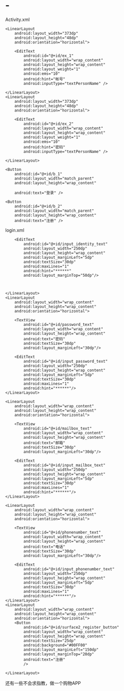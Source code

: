 # -
Activity.xml
<?xml version="1.0" encoding="utf-8"?>
<LinearLayout xmlns:android="http://schemas.android.com/apk/res/android"
    xmlns:app="http://schemas.android.com/apk/res-auto"
    xmlns:tools="http://schemas.android.com/tools"
    android:layout_width="match_parent"
    android:layout_height="wrap_content"
    android:gravity="center"
    android:padding="10dp"
    android:orientation="vertical"
    tools:context=".MainActivity">
        <TextView
            android:id="@+id/tv_1"
            android:layout_width="match_parent"
            android:layout_height="50dp"
            android:text="助农助销"
            android:textColor="#8f1206"
            android:textSize="20dp"
            android:gravity="center"
            />
    <ImageView
        android:id="@+id/I_1"
        android:layout_width="500dp"
        android:layout_height="250dp"
        android:src="@drawable/zhuc"
        ></ImageView>

    <LinearLayout
        android:layout_width="373dp"
        android:layout_height="48dp"
        android:orientation="horizontal">

        <EditText
            android:id="@+id/ex_1"
            android:layout_width="wrap_content"
            android:layout_height="wrap_content"
            android:layout_weight="1"
            android:ems="10"
            android:hint="帐号"
            android:inputType="textPersonName" />

    </LinearLayout>
    <LinearLayout
        android:layout_width="373dp"
        android:layout_height="48dp"
        android:orientation="horizontal">

        <EditText
            android:id="@+id/ex_2"
            android:layout_width="wrap_content"
            android:layout_height="wrap_content"
            android:layout_weight="1"
            android:ems="10"
            android:hint="密码"
            android:inputType="textPersonName" />

    </LinearLayout>

    <Button
        android:id="@+id/b_1"
        android:layout_width="match_parent"
        android:layout_height="wrap_content"

        android:text="登录" />

    <Button
        android:id="@+id/b_2"
        android:layout_width="match_parent"
        android:layout_height="wrap_content"
        android:text="注册" />


</LinearLayout>


login.xml

<?xml version="1.0" encoding="utf-8"?>
<LinearLayout xmlns:android="http://schemas.android.com/apk/res/android"
    xmlns:app="http://schemas.android.com/apk/res-auto"
    xmlns:tools="http://schemas.android.com/tools"
    android:layout_width="match_parent"
    android:layout_height="match_parent"
    android:orientation="vertical"
    tools:context=".MainActivity">
    <TextView
        android:id="@+id/register_surface"
        android:layout_width="wrap_content"
        android:layout_height="wrap_content"
        android:text="用户注册"
        android:textSize="40dp"
        android:background="#00FF00"
        android:layout_gravity="center"
        />
    <LinearLayout
        android:layout_width="wrap_content"
        android:layout_height="wrap_content"
        android:orientation="horizontal">
        <TextView
            android:id="@+id/identity_text"
            android:layout_width="wrap_content"
            android:layout_height="wrap_content"
            android:text="账号"
            android:textSize="30dp"
            android:layout_marginLeft="30dp"
            android:layout_marginTop="50dp"/>

        <EditText
            android:id="@+id/input_identity_text"
            android:layout_width="250dp"
            android:layout_height="wrap_content"
            android:layout_marginLeft="5dp"
            android:textSize="30dp"
            android:maxLines="1"
            android:hint="******"
            android:layout_marginTop="50dp"/>



    </LinearLayout>
    <LinearLayout
        android:layout_width="wrap_content"
        android:layout_height="wrap_content"
        android:orientation="horizontal">

        <TextView
            android:id="@+id/password_text"
            android:layout_width="wrap_content"
            android:layout_height="wrap_content"
            android:text="密码"
            android:textSize="30dp"
            android:layout_marginLeft="30dp"/>

        <EditText
            android:id="@+id/input_password_text"
            android:layout_width="250dp"
            android:layout_height="wrap_content"
            android:layout_marginLeft="5dp"
            android:textSize="30dp"
            android:maxLines="1"
            android:hint="******"/>
    </LinearLayout>

    <LinearLayout
        android:layout_width="wrap_content"
        android:layout_height="wrap_content"
        android:orientation="horizontal">

        <TextView
            android:id="@+id/mailbox_text"
            android:layout_width="wrap_content"
            android:layout_height="wrap_content"
            android:text="邮箱"
            android:textSize="30dp"
            android:layout_marginLeft="30dp"/>

        <EditText
            android:id="@+id/input_mailbox_text"
            android:layout_width="250dp"
            android:layout_height="wrap_content"
            android:layout_marginLeft="5dp"
            android:textSize="30dp"
            android:maxLines="1"
            android:hint="******"/>
    </LinearLayout>

    <LinearLayout
        android:layout_width="wrap_content"
        android:layout_height="wrap_content"
        android:orientation="horizontal">

        <TextView
            android:id="@+id/phonenumber_text"
            android:layout_width="wrap_content"
            android:layout_height="wrap_content"
            android:text="电话"
            android:textSize="30dp"
            android:layout_marginLeft="30dp"/>

        <EditText
            android:id="@+id/input_phonenumber_text"
            android:layout_width="250dp"
            android:layout_height="wrap_content"
            android:layout_marginLeft="5dp"
            android:textSize="30dp"
            android:maxLines="1"
            android:hint="******"/>
    </LinearLayout>
    <LinearLayout
        android:layout_width="wrap_content"
        android:layout_height="wrap_content"
        android:orientation="horizontal">
        <Button
            android:id="@+id/surface2_register_button"
            android:layout_width="wrap_content"
            android:layout_height="wrap_content"
            android:textSize="25dp"
            android:background="#00FF00"
            android:layout_marginLeft="150dp"
            android:layout_marginTop="20dp"
            android:text="注册"
            />

    </LinearLayout>

</LinearLayout>



还有一些不会求指教，做一个购物APP
